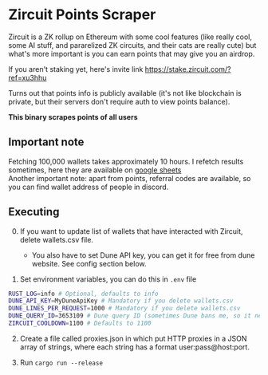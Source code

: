 # Zircuit Points Scraper

Zircuit is a ZK rollup on Ethereum with some cool features (like really cool, some AI stuff, and pararelized ZK circuits, and their cats are really cute)
but what's more important is you can earn points that may give you an airdrop.

If you aren't staking yet, here's invite link https://stake.zircuit.com/?ref=xu3hhu

Turns out that points info is publicly available (it's not like blockchain is private, but their servers don't require auth to view points balance).

**This binary scrapes points of all users**

## Important note

Fetching 100,000 wallets takes approximately 10 hours. I refetch results sometimes, here they are available on [google sheets](https://docs.google.com/spreadsheets/d/1fbssrYKsxSd9mKDuwAKjMwXwGRMxdVyZiFATj6X1vT0/edit?usp=sharing)  
Another important note: apart from points, referral codes are available, so you can find wallet address of people in discord.

## Executing

0. If you want to update list of wallets that have interacted with Zircuit, delete wallets.csv file.

   - You also have to set Dune API key, you can get it for free from dune website. See config section below.

1. Set environment variables, you can do this in `.env` file

```bash
RUST_LOG=info # Optional, defaults to info
DUNE_API_KEY=MyDuneApiKey # Mandatory if you delete wallets.csv
DUNE_LINES_PER_REQUEST=1000 # Mandatory if you delete wallets.csv
DUNE_QUERY_ID=3653109 # Dune query ID (sometimes Dune bans me, so it needs to be changed)
ZIRCUIT_COOLDOWN=1100 # Defaults to 1100
```

2. Create a file called proxies.json in which put HTTP proxies in a JSON array of strings, where each string has a format user:pass@host:port.

3. Run `cargo run --release`
